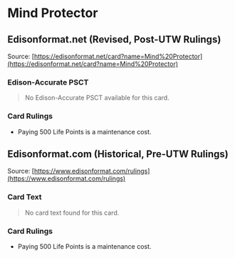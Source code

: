 # Mind Protector

## Edisonformat.net (Revised, Post-UTW Rulings)

Source: [https://edisonformat.net/card?name=Mind%20Protector](https://edisonformat.net/card?name=Mind%20Protector)

### Edison-Accurate PSCT

> No Edison-Accurate PSCT available for this card.

### Card Rulings

*   Paying 500 Life Points is a maintenance cost.


## Edisonformat.com (Historical, Pre-UTW Rulings)

Source: [https://www.edisonformat.com/rulings](https://www.edisonformat.com/rulings)

### Card Text

> No card text found for this card.

### Card Rulings

*   Paying 500 Life Points is a maintenance cost.


